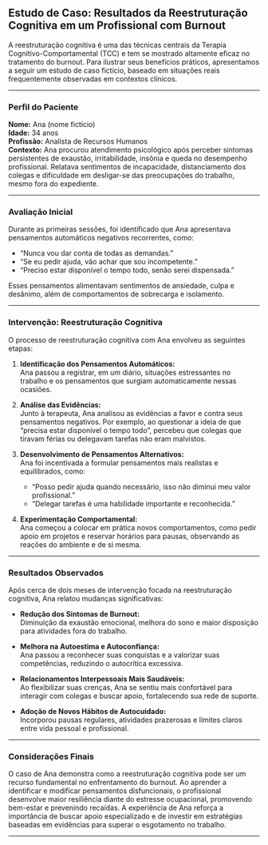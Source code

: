 
## Estudo de Caso: Resultados da Reestruturação Cognitiva em um Profissional com Burnout

A reestruturação cognitiva é uma das técnicas centrais da Terapia Cognitivo-Comportamental (TCC) e tem se mostrado altamente eficaz no tratamento do burnout. Para ilustrar seus benefícios práticos, apresentamos a seguir um estudo de caso fictício, baseado em situações reais frequentemente observadas em contextos clínicos.

---

### Perfil do Paciente

**Nome:** Ana (nome fictício)  
**Idade:** 34 anos  
**Profissão:** Analista de Recursos Humanos  
**Contexto:** Ana procurou atendimento psicológico após perceber sintomas persistentes de exaustão, irritabilidade, insônia e queda no desempenho profissional. Relatava sentimentos de incapacidade, distanciamento dos colegas e dificuldade em desligar-se das preocupações do trabalho, mesmo fora do expediente.

---

### Avaliação Inicial

Durante as primeiras sessões, foi identificado que Ana apresentava pensamentos automáticos negativos recorrentes, como:

- “Nunca vou dar conta de todas as demandas.”
- “Se eu pedir ajuda, vão achar que sou incompetente.”
- “Preciso estar disponível o tempo todo, senão serei dispensada.”

Esses pensamentos alimentavam sentimentos de ansiedade, culpa e desânimo, além de comportamentos de sobrecarga e isolamento.

---

### Intervenção: Reestruturação Cognitiva

O processo de reestruturação cognitiva com Ana envolveu as seguintes etapas:

1. **Identificação dos Pensamentos Automáticos:**  
   Ana passou a registrar, em um diário, situações estressantes no trabalho e os pensamentos que surgiam automaticamente nessas ocasiões.

2. **Análise das Evidências:**  
   Junto à terapeuta, Ana analisou as evidências a favor e contra seus pensamentos negativos. Por exemplo, ao questionar a ideia de que “precisa estar disponível o tempo todo”, percebeu que colegas que tiravam férias ou delegavam tarefas não eram malvistos.

3. **Desenvolvimento de Pensamentos Alternativos:**  
   Ana foi incentivada a formular pensamentos mais realistas e equilibrados, como:  
   - “Posso pedir ajuda quando necessário, isso não diminui meu valor profissional.”  
   - “Delegar tarefas é uma habilidade importante e reconhecida.”

4. **Experimentação Comportamental:**  
   Ana começou a colocar em prática novos comportamentos, como pedir apoio em projetos e reservar horários para pausas, observando as reações do ambiente e de si mesma.

---

### Resultados Observados

Após cerca de dois meses de intervenção focada na reestruturação cognitiva, Ana relatou mudanças significativas:

- **Redução dos Sintomas de Burnout:**  
  Diminuição da exaustão emocional, melhora do sono e maior disposição para atividades fora do trabalho.

- **Melhora na Autoestima e Autoconfiança:**  
  Ana passou a reconhecer suas conquistas e a valorizar suas competências, reduzindo o autocrítica excessiva.

- **Relacionamentos Interpessoais Mais Saudáveis:**  
  Ao flexibilizar suas crenças, Ana se sentiu mais confortável para interagir com colegas e buscar apoio, fortalecendo sua rede de suporte.

- **Adoção de Novos Hábitos de Autocuidado:**  
  Incorporou pausas regulares, atividades prazerosas e limites claros entre vida pessoal e profissional.

---

### Considerações Finais

O caso de Ana demonstra como a reestruturação cognitiva pode ser um recurso fundamental no enfrentamento do burnout. Ao aprender a identificar e modificar pensamentos disfuncionais, o profissional desenvolve maior resiliência diante do estresse ocupacional, promovendo bem-estar e prevenindo recaídas. A experiência de Ana reforça a importância de buscar apoio especializado e de investir em estratégias baseadas em evidências para superar o esgotamento no trabalho.

---
```
